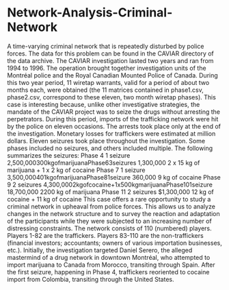 # Network-Analysis-Criminal-Network
A time-varying criminal network that is repeatedly disturbed by police forces. The data for this problem can be found in the CAVIAR directory of the data archive.  The CAVIAR investigation lasted two years and ran from 1994 to 1996. The operation brought together investigation units of the Montréal police and the Royal Canadian Mounted Police of Canada. During this two year period, 11 wiretap warrants, valid for a period of about two months each, were obtained (the 11 matrices contained in phase1.csv, phase2.csv, correspond to these eleven, two month wiretap phases).  This case is interesting because, unlike other investigative strategies, the mandate of the CAVIAR project was to seize the drugs without arresting the perpetrators. During this period, imports of the trafficking network were hit by the police on eleven occasions. The arrests took place only at the end of the investigation. Monetary losses for traffickers were estimated at million dollars. Eleven seizures took place throughout the investigation. Some phases included no seizures, and others included multiple. The following summarizes the seizures:  Phase 4 1 seizure  2,500,000300kgofmarijuanaPhase63seizures 1,300,000 2 x 15 kg of marijuana + 1 x 2 kg of cocaine Phase 7 1 seizure  3,500,000401kgofmarijuanaPhase81seizure 360,000 9 kg of cocaine Phase 9 2 seizures  4,300,0002kgofcocaine+1x500kgmarijuanaPhase101seizure 18,700,000 2200 kg of marijuana Phase 11 2 seizures $1,300,000 12 kg of cocaine + 11 kg of cocaine This case offers a rare opportunity to study a criminal network in upheaval from police forces. This allows us to analyze changes in the network structure and to survey the reaction and adaptation of the participants while they were subjected to an increasing number of distressing constraints.  The network consists of 110 (numbered) players. Players 1-82 are the traffickers. Players 83-110 are the non-traffickers (financial investors; accountants; owners of various importation businesses, etc.). Initially, the investigation targeted Daniel Serero, the alleged mastermind of a drug network in downtown Montréal, who attempted to import marijuana to Canada from Morocco, transiting through Spain. After the first seizure, happening in Phase 4, traffickers reoriented to cocaine import from Colombia, transiting through the United States.
